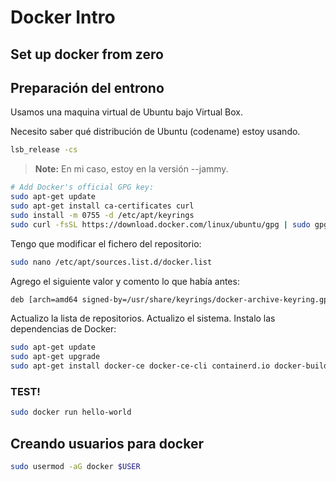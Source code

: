# Docker Intro
## Set up docker from zero

## Preparación del entrono

Usamos una maquina virtual de Ubuntu bajo Virtual Box.

Necesito saber qué distribución de Ubuntu (codename) estoy usando.
```sh
lsb_release -cs
```
> **Note:** En mi caso, estoy en la versión --jammy.

```sh
# Add Docker's official GPG key:
sudo apt-get update
sudo apt-get install ca-certificates curl
sudo install -m 0755 -d /etc/apt/keyrings
sudo curl -fsSL https://download.docker.com/linux/ubuntu/gpg | sudo gpg --dearmor -o /usr/share/keyrings/docker-archive-keyring.gpg
```

Tengo que modificar el fichero del repositorio:
```sh
sudo nano /etc/apt/sources.list.d/docker.list
```
Agrego el siguiente valor y comento lo que había antes:
```sh
deb [arch=amd64 signed-by=/usr/share/keyrings/docker-archive-keyring.gpg] https://download.docker.com/linux/ubuntu jammy stable
```

Actualizo la lista de repositorios. Actualizo el sistema. Instalo las dependencias de Docker:
```sh
sudo apt-get update
sudo apt-get upgrade
sudo apt-get install docker-ce docker-ce-cli containerd.io docker-buildx-plugin docker-compose-plugin
```

### TEST!
```sh
sudo docker run hello-world
```

## Creando usuarios para docker
```sh
sudo usermod -aG docker $USER
```
